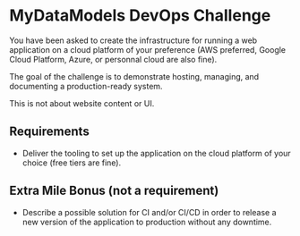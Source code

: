 # MyDataModels DevOps Challenge

You have been asked to create the infrastructure for running a web application on a cloud platform of your preference (AWS preferred, Google Cloud Platform, Azure, or personnal cloud are also fine).

The goal of the challenge is to demonstrate hosting, managing, and documenting a production-ready system.

This is not about website content or UI.

## Requirements

- Deliver the tooling to set up the application on the cloud platform of your choice (free tiers are fine).

## Extra Mile Bonus (not a requirement)

- Describe a possible solution for CI and/or CI/CD in order to release a new version of the application to production without any downtime.
